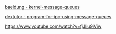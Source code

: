 

[baeldung - kernel-message-queues](https://www.baeldung.com/linux/kernel-message-queues)


[dextutor - program-for-ipc-using-message-queues](https://dextutor.com/program-for-ipc-using-message-queues/)

https://www.youtube.com/watch?v=fjJliu9iViw
